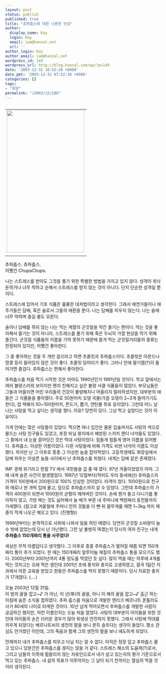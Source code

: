 ```yaml
---
layout: post
status: publish
published: true
title: "츄파춥스에 대한 나른한 단상"
author:
  display_name: Kay
  login: Kay
  email: iam@hannal.net
  url: ''
author_login: Kay
author_email: iam@hannal.net
wordpress_id: 149
wordpress_url: http://blog.hannal.com/wp/?p=149
date: '2003-12-31 16:52:26 +0900'
date_gmt: '2003-12-31 07:52:26 +0900'
categories: []
tags:
- "희망"
permalink: "/2003/12/186"
---
```

<table align="right">
<tr>
<td style="padding-left:5"><center><img src="http://blog.hannal.com/tt-attach/0410/040410165226843695/994443.jpg" width="250" height="458"></center></td>
</tr>
<tr>
<td class="centerphoto"> </td>
</tr>
</table>
<p>추파춥스. 츄파춥스.<br />
어쨌건 ChupaChups.</p>
<p>나는 스트레스를 받아도 그것을 풀기 위한 특별한 방법을 가지고 있지 않다. 성격이 워낙 둔하거나 너무 착하고 순해서 스트레스를 받지 않는 것이 아니다. 단지 단순한 성격일 뿐이다.</p>
<p>스트레스에 있어서 기호 식품은 훌륭한 대처법이라고 생각한다. 그래서 애연가들이나 애주가들은 담배, 혹은 술로서 그들의 애환을 푼다. 나는 담배를 피우지 않는다. 나는 술에 너무 약하며 즐길 줄도 모른다. </p>
<p>술이나 담배를 하지 않는 나는 먹는 계열의 군것질을 약간 즐기는 편이다. 먹는 것을 좋아해서 즐기는 것이 아니라, 스트레스를 풀기 위해 혹은 두뇌의 가열 현상을 막기 위해 즐긴다. 군것질 식품들의 이름을 기억 못하기 때문에 즐겨 먹는 군것질거리들의 종류는 한정되어 있지만, 어쨌건 좋아한다.</p>
<p>그 중 좋아하는 것을 두 개만 꼽으라고 하면 초콜릿과 추파춥스이다. 초콜릿은 아몬드나 땅콩 등이 들어있지 않은 것이 좋다. 초콜릿 덩어리가 좋다. 그러나 안에 딸기잼(?)이 들어가면 즐겁다. 추파춥스는 편해서 좋아한다.</p>
<p>추파춥스를 처음 먹기 시작한 것은 아마도 1990년인가 1991년일 것이다. 학교 앞에서는 여러 불량스러워 보이지만 왠지 친해지고 싶은 불량 서클 식품들이 많았다. 부모님들은 그들과 어울리면 어린 우리들의 건강이 불량해지니 어울리지 말라하셨지만, 대부분의 애들은 그 식품들을 좋아했다. 주로 50원어치 오뎅 국물(가끔 오뎅이 2~3개 들어가기도 한다), 컵 떡볶이 50~100원어치, 쫀드기, 뽑기, 연탄불 쥐포 등이었다. 그런데 어느 날 나는 사탕을 먹고 싶다는 생각을 했다. 이유? 당연히 있다. 그냥 먹고 싶었다는 것이 이유이다.</p>
<p>가게 안에는 많은 사탕들이 있었다. 먹으면 혀나 입안은 물론 입술까지도 사탕의 색으로 물드는 사탕 친구들도 있겄고, 포장 비닐 봉지에서 해방된 스카치 캔디 녀석들도 있었다. 그 중에서 내 눈을 끌어당긴 것은 막대 사탕이었다. 힘들게 힘들게 영어 이름을 읽어봤다. 츄파춥스. 이상한 이름이었다. 다른 사탕들에 비해 가격도 비싼 녀석이 이름도 이상했다. 하지만 난 그 이후로 종종 그 이상한 놈을 잡아먹었다. 고등학생때도 화장실에서 담배 피우는 어설픈 놈들 사이에서 난 추파춥스를 피웠다. 내게는 담배 같은 존재였다.</p>
<p>
IMF 경제 위기라고 한참 TV 에서 국민들을 겁 줄 때 였다. 97년 겨울이었었지 아마. 그때 내게 슬픈 사건이 발생했었다. 1997년 12월부터(적어도 우리 동네에선) 츄파춥스의 가격이 100원에서 200원으로 100% 인상한 것이었다. 타격이 컸다. 1000원으로 친구와 메로나 한 개씩 입에 물고, 덤으로 추파춥스까지 살 수 있었다. 그런데 추파춥스의 가격이 400원이 되면서 1000원의 균형이 깨져버린 것이다. 손에 뭔가 들고 다니기를 좋아하지 않고, 가방 메는 것도 싫어해서 늘 배가 부른 내 주머니에 백원짜리 동전들까지 가세했다. (참고로 겨울철에 주머니 안의 것들을 다 뺀 뒤 몸무게를 재면 1~3kg 까지 체중이 적게 나오곤 해오고 있다. (진행형))</p>
<p>1999년부터는 본격적으로 사회에 나와서 일을 하던 때였다. 당연히 군것질 소비량이 늘 수 밖에 없었는데 당시 난 가난했다. 그런 날 불쌍히 여겼는지 당시의 여자 친구는 내게 <b>추파춥스 150개짜리 통을 사주었다!</b></p>
<p>세상은 무척 아름답다고 생각했다. 그 이후로 종종 추파춥스가 떨어질 때쯤 되면 150개짜리 통이 추가 되었다. 한 때는 150개짜리 알루미늄 재질의 추파춥스 통을 모으기도 했다. 2000년부터 2001년까지 4통 정도를 먹었던 듯 싶다. 많이 먹을 때는 하루에 4개를 먹는 것치고는 오래 먹은 셈인데 2001년 초에 풍치와 충치로 고생하였고, 결국 1달간 치과에서 아픈 교육을 받았고 한동안 추파춥스를 먹지 못했기 때문이다. 당시 치료한 충치가 17개였다. (....)</p>
<p>
오늘 2003년 12월 31일.<br />
이 밤의 끝을 잡고~♪ 가 아닌, 이 년(年)의 끝을, 아니 이 해의 끝을 잡고~♪ 출근 하는 아침에 슬픈 소식을 접하였다. 추파 춥스를 처음으로 개발한 엔리크 베르나트 폰틀라도사가 80세의 나이로 타계한 것이다. 10년 넘게 먹어오면서 추파춥스를 개발한 사람이 궁금하긴 했지만, 저런 이름인지는 오늘 처음 알았다. 사탕의 대부분이 아이들을 위한 것인데 아이들의 손은 더러운 경우가 많아 위생상 안전하지 못했다. 그래서 사탕에 막대를 끼우게 되었다는 베르나트씨의 생전의 말을 보니 문득 슬프다는 생각이 들었다. 평소 관심도 안가졌던 이인데, 그의 죽음과 함께 그의 생전의 말을 보니 애도하게 되었다.</p>
<p>언제까지 내가 추파춥스를 피우고 다닐 지는 알 수 없다. 아직은 정장 입고 추파춥스 물고 있으니 당분간은 추파춥스를 끊지는 않을 거 같다. 스트레스 해소의 도움제(?)로서, 그리고 남들의 이목에 휩쓸리지 않는 자유인으로서 내가 살고 있는지의 평가 기준으로서 먹고 있는 추파춥스. 내 삶의 목표가 이루어지는 그 날이 되기 전까지는 열심히 먹을 것이라 생각된다.</p>
